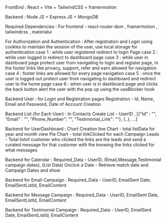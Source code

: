FrontEnd :
React + Vite + TailwindCSS + framermotion

Backend :
Node JS + Express JS + MongoDB

Required Dependencies :
For frontend - react-router-dom , framermotion , tailwindcss , materialui

For Authorization and Authentication :
After registration and Login using cookies to maintain the session of the user, use local storage for authentication
case 1 : while user registered redirect to login Page
case 2 : while user logged in redirect to dashboard page
case 3 : while user in dashboard page protect user from navigating to login and register page, in the footer links like privacy, support, refer and earn allowed for navigation
case 4 : footer links are allowed for every page navigation
case 5 : once the user is logged out protect user from navigating to dashboard and redirect user to the home page
case 6 : when user is in dashboard page and clicks the back button alert the user with the pop up using the useBlocker hook

Backend User : for Login and Registration pages
Registration - Id, Name, Email and Password, Date of Account Creation

Backend List (for Each User) : In Contacts
Create List - UserID , [{"Id" : "", "Email" : "", "Phone_Number": "", "Testimonial_Link": ""}, {..}, ...]

Backend for UserDashboard : Chart Creation
line Chart - total listData for year and month view
Pie Chart - total linkClicked for each Campaign
Leads - Total listof customer who clicked the links are the leads and send a curated message for that customer with the knowing the links clicked for what messages

Backend for Calendar :
Required_Data - UserID, (Email,Message,Testimonial campaign dates), (List Data)
Onclick a Date - Retrieve match date and Campaign Dates and show

Backend for Email Campaign :
Required_Data - UserID, EmailSent Date, EmailSentListId, EmailContent

Backend for Message Campaign :
Required_Data - UserID, EmailSent Date, EmailSentListId, EmailContent

Backend for Testimonial Campaign :
Required_Data - UserID, EmailSent Date, EmailSentListId, EmailContent


